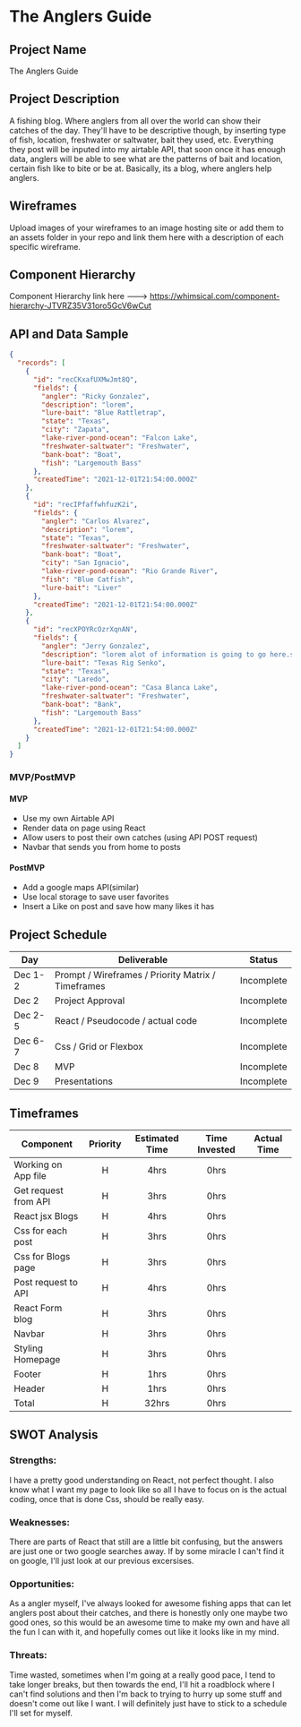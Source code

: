 # The Anglers Guide

## Project Name

The Anglers Guide

## Project Description

A fishing blog. Where anglers from all over the world can show their catches of the day. They'll have to be descriptive though, by inserting type of fish, location, freshwater or saltwater, bait they used, etc. Everything they post will be inputed into my airtable API, that soon once it has enough data, anglers will be able to see what are the patterns of bait and location, certain fish like to bite or be at. Basically, its a blog, where anglers help anglers.

## Wireframes

Upload images of your wireframes to an image hosting site or add them to an assets folder in your repo and link them here with a description of each specific wireframe.

## Component Hierarchy

Component Hierarchy link here ---> https://whimsical.com/component-hierarchy-JTVRZ35V31oro5GcV6wCut

## API and Data Sample

```json
{
  "records": [
    {
      "id": "recCKxafUXMwJmt8Q",
      "fields": {
        "angler": "Ricky Gonzalez",
        "description": "lorem",
        "lure-bait": "Blue Rattletrap",
        "state": "Texas",
        "city": "Zapata",
        "lake-river-pond-ocean": "Falcon Lake",
        "freshwater-saltwater": "Freshwater",
        "bank-boat": "Boat",
        "fish": "Largemouth Bass"
      },
      "createdTime": "2021-12-01T21:54:00.000Z"
    },
    {
      "id": "recIPfaffwhfuzK2i",
      "fields": {
        "angler": "Carlos Alvarez",
        "description": "lorem",
        "state": "Texas",
        "freshwater-saltwater": "Freshwater",
        "bank-boat": "Boat",
        "city": "San Ignacio",
        "lake-river-pond-ocean": "Rio Grande River",
        "fish": "Blue Catfish",
        "lure-bait": "Liver"
      },
      "createdTime": "2021-12-01T21:54:00.000Z"
    },
    {
      "id": "recXPOYRcOzrXqnAN",
      "fields": {
        "angler": "Jerry Gonzalez",
        "description": "lorem alot of information is going to go here.skldjflksdjf",
        "lure-bait": "Texas Rig Senko",
        "state": "Texas",
        "city": "Laredo",
        "lake-river-pond-ocean": "Casa Blanca Lake",
        "freshwater-saltwater": "Freshwater",
        "bank-boat": "Bank",
        "fish": "Largemouth Bass"
      },
      "createdTime": "2021-12-01T21:54:00.000Z"
    }
  ]
}
```

### MVP/PostMVP

#### MVP

- Use my own Airtable API
- Render data on page using React
- Allow users to post their own catches (using API POST request)
- Navbar that sends you from home to posts

#### PostMVP

- Add a google maps API(similar)
- Use local storage to save user favorites
- Insert a Like on post and save how many likes it has

## Project Schedule

| Day     | Deliverable                                        | Status     |
| ------- | -------------------------------------------------- | ---------- |
| Dec 1-2 | Prompt / Wireframes / Priority Matrix / Timeframes | Incomplete |
| Dec 2   | Project Approval                                   | Incomplete |
| Dec 2-5 | React / Pseudocode / actual code                   | Incomplete |
| Dec 6-7 | Css / Grid or Flexbox                              | Incomplete |
| Dec 8   | MVP                                                | Incomplete |
| Dec 9   | Presentations                                      | Incomplete |

## Timeframes

| Component            | Priority | Estimated Time | Time Invested | Actual Time |
| -------------------- | :------: | :------------: | :-----------: | :---------: |
| Working on App file  |    H     |      4hrs      |     0hrs      |             |
| Get request from API |    H     |      3hrs      |     0hrs      |             |
| React jsx Blogs      |    H     |      4hrs      |     0hrs      |             |
| Css for each post    |    H     |      3hrs      |     0hrs      |             |
| Css for Blogs page   |    H     |      3hrs      |     0hrs      |             |
| Post request to API  |    H     |      4hrs      |     0hrs      |             |
| React Form blog      |    H     |      3hrs      |     0hrs      |             |
| Navbar               |    H     |      3hrs      |     0hrs      |             |
| Styling Homepage     |    H     |      3hrs      |     0hrs      |             |
| Footer               |    H     |      1hrs      |     0hrs      |             |
| Header               |    H     |      1hrs      |     0hrs      |             |
| Total                |    H     |     32hrs      |     0hrs      |             |

## SWOT Analysis

### Strengths:

I have a pretty good understanding on React, not perfect thought. I also know what I want my page to look like so all I have to focus on is the actual coding, once that is done Css, should be really easy.

### Weaknesses:

There are parts of React that still are a little bit confusing, but the answers are just one or two google searches away. If by some miracle I can't find it on google, I'll just look at our previous excersises.

### Opportunities:

As a angler myself, I've always looked for awesome fishing apps that can let anglers post about their catches, and there is honestly only one maybe two good ones, so this would be an awesome time to make my own and have all the fun I can with it, and hopefully comes out like it looks like in my mind.

### Threats:

Time wasted, sometimes when I'm going at a really good pace, I tend to take longer breaks, but then towards the end, I'll hit a roadblock where I can't find solutions and then I'm back to trying to hurry up some stuff and doesn't come out like I want. I will definitely just have to stick to a schedule I'll set for myself.

